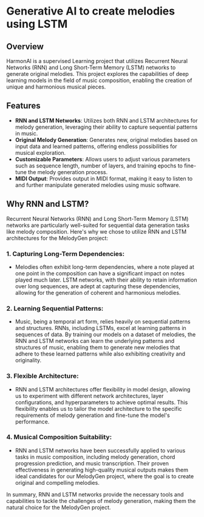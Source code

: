 # Generative AI to create melodies using LSTM

## Overview
HarmonAI is a supervised Learning project that utilizes Recurrent Neural Networks (RNN) and Long Short-Term Memory (LSTM) networks to generate original melodies. This project explores the capabilities of deep learning models in the field of music composition, enabling the creation of unique and harmonious musical pieces.

## Features
- **RNN and LSTM Networks**: Utilizes both RNN and LSTM architectures for melody generation, leveraging their ability to capture sequential patterns in music.
- **Original Melody Generation**: Generates new, original melodies based on input data and learned patterns, offering endless possibilities for musical exploration.
- **Customizable Parameters**: Allows users to adjust various parameters such as sequence length, number of layers, and training epochs to fine-tune the melody generation process.
- **MIDI Output**: Provides output in MIDI format, making it easy to listen to and further manipulate generated melodies using music software.

## Why RNN and LSTM?

Recurrent Neural Networks (RNN) and Long Short-Term Memory (LSTM) networks are particularly well-suited for sequential data generation tasks like melody composition. Here's why we chose to utilize RNN and LSTM architectures for the MelodyGen project:

### 1. Capturing Long-Term Dependencies:
   - Melodies often exhibit long-term dependencies, where a note played at one point in the composition can have a significant impact on notes played much later. LSTM networks, with their ability to retain information over long sequences, are adept at capturing these dependencies, allowing for the generation of coherent and harmonious melodies.

### 2. Learning Sequential Patterns:
   - Music, being a temporal art form, relies heavily on sequential patterns and structures. RNNs, including LSTMs, excel at learning patterns in sequences of data. By training our models on a dataset of melodies, the RNN and LSTM networks can learn the underlying patterns and structures of music, enabling them to generate new melodies that adhere to these learned patterns while also exhibiting creativity and originality.

### 3. Flexible Architecture:
   - RNN and LSTM architectures offer flexibility in model design, allowing us to experiment with different network architectures, layer configurations, and hyperparameters to achieve optimal results. This flexibility enables us to tailor the model architecture to the specific requirements of melody generation and fine-tune the model's performance.

### 4. Musical Composition Suitability:
   - RNN and LSTM networks have been successfully applied to various tasks in music composition, including melody generation, chord progression prediction, and music transcription. Their proven effectiveness in generating high-quality musical outputs makes them ideal candidates for our MelodyGen project, where the goal is to create original and compelling melodies.

In summary, RNN and LSTM networks provide the necessary tools and capabilities to tackle the challenges of melody generation, making them the natural choice for the MelodyGen project.
